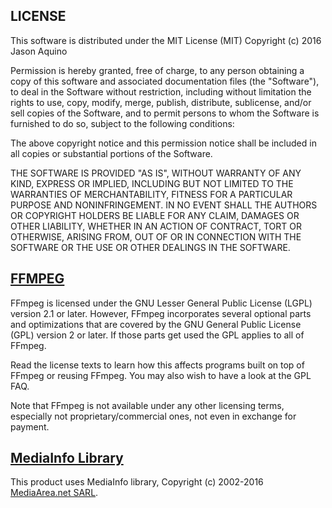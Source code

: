 ## LICENSE

This software is distributed under the MIT License (MIT)
Copyright (c) 2016 Jason Aquino

Permission is hereby granted, free of charge, to any person obtaining a copy of this software and associated documentation files (the "Software"), to deal in the Software without restriction, including without limitation the rights to use, copy, modify, merge, publish, distribute, sublicense, and/or sell copies of the Software, and to permit persons to whom the Software is furnished to do so, subject to the following conditions:

The above copyright notice and this permission notice shall be included in all copies or substantial portions of the Software.

THE SOFTWARE IS PROVIDED "AS IS", WITHOUT WARRANTY OF ANY KIND, EXPRESS OR IMPLIED, INCLUDING BUT NOT LIMITED TO THE WARRANTIES OF MERCHANTABILITY, FITNESS FOR A PARTICULAR PURPOSE AND NONINFRINGEMENT. IN NO EVENT SHALL THE AUTHORS OR COPYRIGHT HOLDERS BE LIABLE FOR ANY CLAIM, DAMAGES OR OTHER LIABILITY, WHETHER IN AN ACTION OF CONTRACT, TORT OR OTHERWISE, ARISING FROM, OUT OF OR IN CONNECTION WITH THE SOFTWARE OR THE USE OR OTHER DEALINGS IN THE SOFTWARE.

## [FFMPEG](https://www.ffmpeg.org/legal.html)
FFmpeg is licensed under the GNU Lesser General Public License (LGPL) version 2.1 or later. However, FFmpeg incorporates several optional parts and optimizations that are covered by the GNU General Public License (GPL) version 2 or later. If those parts get used the GPL applies to all of FFmpeg.

Read the license texts to learn how this affects programs built on top of FFmpeg or reusing FFmpeg. You may also wish to have a look at the GPL FAQ.

Note that FFmpeg is not available under any other licensing terms, especially not proprietary/commercial ones, not even in exchange for payment.


## [MediaInfo Library](https://mediaarea.net/en/MediaInfo/License)
This product uses MediaInfo library, Copyright (c) 2002-2016 [MediaArea.net SARL](mailto:Info@MediaArea.net).
